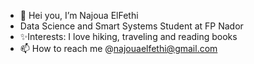 - 👋 Hei you, I’m Najoua ElFethi
- Data Science and Smart Systems Student at FP Nador
- ✨Interests: I love hiking, traveling and reading books 
- 📫 How to reach me @najouaelfethi@gmail.com


<!---
najouaelfethi/najouaelfethi is a ✨ special ✨ repository because its `README.md` (this file) appears on your GitHub profile.
You can click the Preview link to take a look at your changes.
--->
